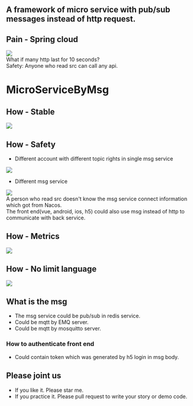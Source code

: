 <a name="lKi3N"></a>
## A framework of micro service with pub/sub messages instead of http request.
<a name="PqIsB"></a>
## Pain - Spring cloud
![](https://cdn.nlark.com/yuque/0/2022/jpeg/34701396/1671154165304-d97290f5-b2b4-4132-8dd9-1d5030bcc328.jpeg)<br />What if many http last for 10 seconds?<br />Safety: Anyone who read src can call any api.
<a name="Hubrx"></a>
# MicroServiceByMsg
<a name="LUElA"></a>
## How - Stable
![](https://cdn.nlark.com/yuque/0/2022/jpeg/34701396/1671154098591-ba329f7d-172e-4844-8dc6-73db7c87da48.jpeg)

<a name="dPKwl"></a>
## How - Safety

- Different account with different topic rights in single msg service

![](https://cdn.nlark.com/yuque/0/2022/jpeg/34701396/1671235533405-0c5527e7-4bb2-4d61-a12e-0abadd49e3e8.jpeg)

- Different msg service

![](https://cdn.nlark.com/yuque/0/2022/jpeg/34701396/1671153451840-b0f44f13-b64c-4572-ab8d-4e13a22210e6.jpeg)<br />A person who read src doesn't know the msg service connect information which got from Nacos.<br />The front end(vue, android, ios, h5) could also use msg instead of http to communicate with back service.
<a name="ADd4g"></a>
## How - Metrics
![](https://cdn.nlark.com/yuque/0/2022/jpeg/34701396/1671153616257-3ad7eef9-2faf-49ae-8ec0-d8179e7eb718.jpeg)
<a name="WoHjJ"></a>
## How - No limit language
![](https://cdn.nlark.com/yuque/0/2022/jpeg/34701396/1671156252254-7e3c9ed4-dac1-4356-bfe2-51f5e4b042fa.jpeg)
<a name="v3sh1"></a>
## What is the msg

- The msg service could be pub/sub in redis service.
- Could be mqtt by EMQ server.
- Could be mqtt by mosquitto server.
<a name="OkQIz"></a>
### How to authenticate front end

- Could contain token which was generated by h5 login in msg body.
<a name="Oh5Lb"></a>
## Please joint us

- If you like it. Please star me.
- If you practice it. Please pull request to write your story or demo code.
